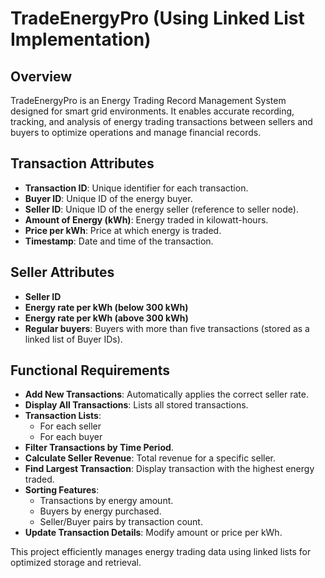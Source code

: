 # TradeEnergyPro (Using Linked List Implementation)

## Overview
TradeEnergyPro is an Energy Trading Record Management System designed for smart grid environments. It enables accurate recording, tracking, and analysis of energy trading transactions between sellers and buyers to optimize operations and manage financial records.

## Transaction Attributes
- **Transaction ID**: Unique identifier for each transaction.
- **Buyer ID**: Unique ID of the energy buyer.
- **Seller ID**: Unique ID of the energy seller (reference to seller node).
- **Amount of Energy (kWh)**: Energy traded in kilowatt-hours.
- **Price per kWh**: Price at which energy is traded.
- **Timestamp**: Date and time of the transaction.

## Seller Attributes
- **Seller ID**
- **Energy rate per kWh (below 300 kWh)**
- **Energy rate per kWh (above 300 kWh)**
- **Regular buyers**: Buyers with more than five transactions (stored as a linked list of Buyer IDs).

## Functional Requirements
- **Add New Transactions**: Automatically applies the correct seller rate.
- **Display All Transactions**: Lists all stored transactions.
- **Transaction Lists**:
  - For each seller
  - For each buyer
- **Filter Transactions by Time Period**.
- **Calculate Seller Revenue**: Total revenue for a specific seller.
- **Find Largest Transaction**: Display transaction with the highest energy traded.
- **Sorting Features**:
  - Transactions by energy amount.
  - Buyers by energy purchased.
  - Seller/Buyer pairs by transaction count.
- **Update Transaction Details**: Modify amount or price per kWh.

This project efficiently manages energy trading data using linked lists for optimized storage and retrieval.

